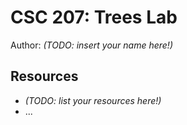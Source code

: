 # CSC 207: Trees Lab

Author: _(TODO: insert your name here!)_

## Resources

*   _(TODO: list your resources here!)_
*   ...
